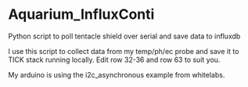 # Aquarium_InfluxConti
Python script to poll tentacle shield over serial and save data to influxdb

I use this script to collect data from my temp/ph/ec probe and save it to TICK stack running locally.
Edit row 32-36 and row 63 to suit you.

My arduino is using the i2c_asynchronous example from whitelabs.
